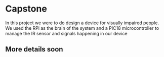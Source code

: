 # Capstone
In this project we were to do design a device for visually impaired people. We used the RPi as the brain of the system and a PIC18 microcontroller to manage the IR sensor and signals happening in our device
## More details soon
